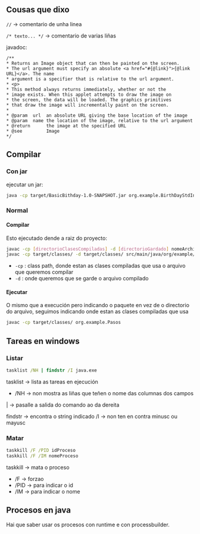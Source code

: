 ## Cousas que dixo
`//` -> comentario de unha linea

`/* texto... */` -> comentario de varias liñas

javadoc:
```
/**
* Returns an Image object that can then be painted on the screen. 
* The url argument must specify an absolute <a href="#{@link}">{@link URL}</a>. The name
* argument is a specifier that is relative to the url argument. 
* <p>
* This method always returns immediately, whether or not the 
* image exists. When this applet attempts to draw the image on
* the screen, the data will be loaded. The graphics primitives 
* that draw the image will incrementally paint on the screen. 
*
* @param  url  an absolute URL giving the base location of the image
* @param  name the location of the image, relative to the url argument
* @return      the image at the specified URL
* @see         Image
*/
```

## Compilar
### Con jar
ejecutar un jar:
```bash
java -cp target/BasicBithday-1.0-SNAPSHOT.jar org.example.BirthDayStdIn
```
### Normal
#### Compilar
Esto ejecutado dende a raiz do proyecto:
````bash
javac -cp [directorioClasesCompiladas] -d [directorioGardado] nomeArchivoACompilar
javac -cp target/classes/ -d target/classes/ src/main/java/org/example/Pasos.java
````
* `-cp` : class path, donde estan as clases compiladas que usa o arquivo que queremos compilar
* `-d` : onde queremos que se garde o arquivo compilado
#### Ejecutar
O mismo que a execución pero indicando o paquete en vez de o directorio do arquivo, seguimos indicando onde estan as clases compiladas que usa
````bash
javac -cp target/classes/ org.example.Pasos
````


## Tareas en windows
### Listar
```cmd
tasklist /NH | findstr /I java.exe
```
tasklist -> lista as tareas en ejecución
* /NH -> non mostra as liñas que teñen o nome das columnas dos campos

| -> pasalle a salida do comando ao da dereita

findstr -> encontra o string indicado
    /I -> non ten en contra minusc ou mayusc


### Matar
```cmd
taskkill /F /PID idProceso
taskkill /F /IM nomeProceso
```
taskkill -> mata o proceso
* /F -> forzao
* /PID -> para indicar o id
* /IM -> para indicar o nome

## Procesos en java
Hai que saber usar os procesos con runtime e con processbuilder.